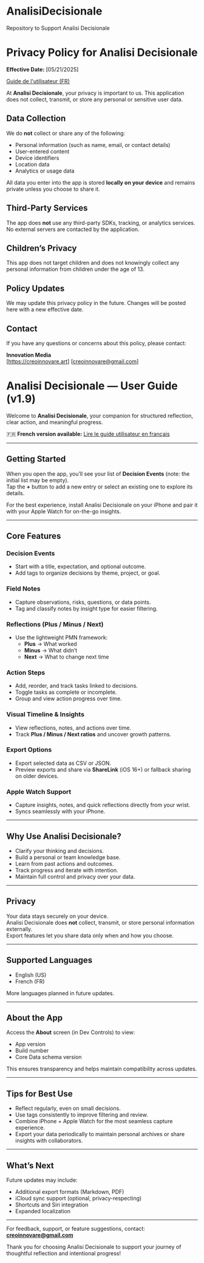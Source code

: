 # AnalisiDecisionale
Repository to Support Analisi Decisionale 
# Privacy Policy for Analisi Decisionale

**Effective Date:** [05/21/2025]

[Guide de l'utilisateur (FR)](user-guide.fr.md)

At **Analisi Decisionale**, your privacy is important to us. This application does not collect, transmit, or store any personal or sensitive user data.

## Data Collection

We do **not** collect or share any of the following:
- Personal information (such as name, email, or contact details)
- User-entered content
- Device identifiers
- Location data
- Analytics or usage data

All data you enter into the app is stored **locally on your device** and remains private unless you choose to share it.

## Third-Party Services

The app does **not** use any third-party SDKs, tracking, or analytics services. No external servers are contacted by the application.

## Children’s Privacy

This app does not target children and does not knowingly collect any personal information from children under the age of 13.

## Policy Updates

We may update this privacy policy in the future. Changes will be posted here with a new effective date.

## Contact

If you have any questions or concerns about this policy, please contact:

**Innovation Media**  
[https://creoinnovare.art]
[creoinnovare@gmail.com]
# Analisi Decisionale — User Guide (v1.9)

Welcome to **Analisi Decisionale**, your companion for structured reflection, clear action, and meaningful progress.

🇫🇷 **French version available:** [Lire le guide utilisateur en français](user-guide.fr.md)

---

## Getting Started

When you open the app, you’ll see your list of **Decision Events** (note: the initial list may be empty).  
Tap the **+** button to add a new entry or select an existing one to explore its details.

For the best experience, install Analisi Decisionale on your iPhone and pair it with your Apple Watch for on-the-go insights.

---

## Core Features

### Decision Events
- Start with a title, expectation, and optional outcome.
- Add tags to organize decisions by theme, project, or goal.

### Field Notes
- Capture observations, risks, questions, or data points.
- Tag and classify notes by insight type for easier filtering.

### Reflections (Plus / Minus / Next)
- Use the lightweight PMN framework:
  - **Plus** → What worked
  - **Minus** → What didn’t
  - **Next** → What to change next time

### Action Steps
- Add, reorder, and track tasks linked to decisions.
- Toggle tasks as complete or incomplete.
- Group and view action progress over time.

### Visual Timeline & Insights
- View reflections, notes, and actions over time.
- Track **Plus / Minus / Next ratios** and uncover growth patterns.

### Export Options
- Export selected data as CSV or JSON.
- Preview exports and share via **ShareLink** (iOS 16+) or fallback sharing on older devices.

### Apple Watch Support
- Capture insights, notes, and quick reflections directly from your wrist.
- Syncs seamlessly with your iPhone.

---

## Why Use Analisi Decisionale?

- Clarify your thinking and decisions.
- Build a personal or team knowledge base.
- Learn from past actions and outcomes.
- Track progress and iterate with intention.
- Maintain full control and privacy over your data.

---

## Privacy

Your data stays securely on your device.  
Analisi Decisionale does **not** collect, transmit, or store personal information externally.  
Export features let you share data only when and how you choose.

---

## Supported Languages

- English (US)
- French (FR)

More languages planned in future updates.

---

## About the App

Access the **About** screen (in Dev Controls) to view:
- App version
- Build number
- Core Data schema version

This ensures transparency and helps maintain compatibility across updates.

---

## Tips for Best Use

- Reflect regularly, even on small decisions.  
- Use tags consistently to improve filtering and review.  
- Combine iPhone + Apple Watch for the most seamless capture experience.  
- Export your data periodically to maintain personal archives or share insights with collaborators.

---

## What’s Next

Future updates may include:
- Additional export formats (Markdown, PDF)
- iCloud sync support (optional, privacy-respecting)
- Shortcuts and Siri integration
- Expanded localization

---

For feedback, support, or feature suggestions, contact: **creoinnovare@gmail.com**

Thank you for choosing Analisi Decisionale to support your journey of thoughtful reflection and intentional progress!
